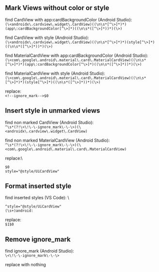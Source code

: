 Mark Views without color or style
-------------------------------------------------

find CardView with app:cardBackgroundColor (Android Studio):\
`(\<androidx\.cardview\.widget\.CardView)((\n\s*[^\>]*)*)(app\:cardBackgroundColor[^\>]*)((\n\s*([^\>]*))*)(\>)`

find CardView with style (Android Studio):\
`(\<androidx\.cardview\.widget\.CardView)((\n\s*[^\>]*)*)(style[^\>]*)((\n\s*([^\>]*))*)(\>)`

find MaterialCardView with app:cardBackgroundColor (Android Studio):\
`(\<com\.google\.android\.material\.card\.MaterialCardView)((\n\s*[^\>]*)*)(app\:cardBackgroundColor[^\>]*)((\n\s*([^\>]*))*)(\>)`

find MaterialCardView with style (Android Studio):\
`(\<com\.google\.android\.material\.card\.MaterialCardView)((\n\s*[^\>]*)*)(style[^\>]*)((\n\s*([^\>]*))*)(\>)`


replace:\
`<!--ignore_mark-->$0`

Insert style in unmarked views
-------------------------------------------------

find non marked CardView (Android Studio):\
`^\s*(?!\<\!\-\-ignore_mark\-\-\>)(\<androidx\.cardview\.widget\.CardView)`

find non marked MaterialCardView (Android Studio):\
`^\s*(?!\<\!\-\-ignore_mark\-\-\>)(\<com\.google\.android\.material\.card\.MaterialCardView)`

replace:\
```
$0
style="@style/UiCardView"
```

Format inserted style
-------------------------------------------------
find inserted styles (VS Code): \
```
^style="@style/UiCardView"
(\s+)android:
```

replace:\
`$1$0`

Remove ignore_mark
-------------------------------------------------
find ignore_mark (Android Studio):\
`\<\!\-\-ignore_mark\-\-\>`

replace with nothing
